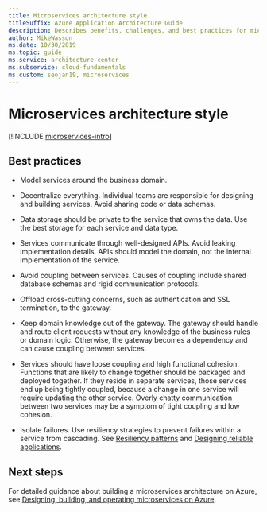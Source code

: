 ```yaml
---
title: Microservices architecture style
titleSuffix: Azure Application Architecture Guide
description: Describes benefits, challenges, and best practices for microservices architectures on Azure.
author: MikeWasson
ms.date: 10/30/2019
ms.topic: guide
ms.service: architecture-center
ms.subservice: cloud-fundamentals
ms.custom: seojan19, microservices
---
```


# Microservices architecture style

[!INCLUDE [microservices-intro](../../includes/microservices-intro.md)]

## Best practices

- Model services around the business domain.

- Decentralize everything. Individual teams are responsible for designing and building services. Avoid sharing code or data schemas.

- Data storage should be private to the service that owns the data. Use the best storage for each service and data type.

- Services communicate through well-designed APIs. Avoid leaking implementation details. APIs should model the domain, not the internal implementation of the service.

- Avoid coupling between services. Causes of coupling include shared database schemas and rigid communication protocols.

- Offload cross-cutting concerns, such as authentication and SSL termination, to the gateway.

- Keep domain knowledge out of the gateway. The gateway should handle and route client requests without any knowledge of the business rules or domain logic. Otherwise, the gateway becomes a dependency and can cause coupling between services.

- Services should have loose coupling and high functional cohesion. Functions that are likely to change together should be packaged and deployed together. If they reside in separate services, those services end up being tightly coupled, because a change in one service will require updating the other service. Overly chatty communication between two services may be a symptom of tight coupling and low cohesion.

- Isolate failures. Use resiliency strategies to prevent failures within a service from cascading. See [Resiliency patterns][resiliency-patterns] and [Designing reliable applications][resiliency-overview].

## Next steps

For detailed guidance about building a microservices architecture on Azure, see [Designing, building, and operating microservices on Azure](../../microservices/index.md).

<!-- links -->

[resiliency-overview]: ../../reliability/index.md
[resiliency-patterns]: ../../patterns/category/resiliency.md
